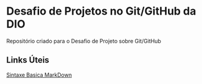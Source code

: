 # Desafio de Projetos no Git/GitHub da DIO

Repositório criado para o Desafio de Projeto sobre Git/GitHub

## Links Úteis
[ Sintaxe Basica MarkDown](https://www.markdownguide.org/basic-syntax)
